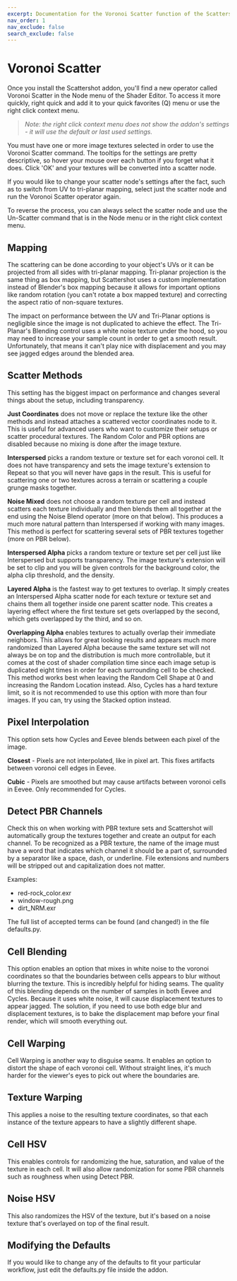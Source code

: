 ```yaml
---
excerpt: Documentation for the Voronoi Scatter function of the Scattershot add-on for Blender.
nav_order: 1
nav_exclude: false
search_exclude: false
---
```


# Voronoi Scatter

Once you install the Scattershot addon, you'll find a new operator called Voronoi Scatter in the Node menu of the Shader Editor. To access it more quickly, right quick and add it to your quick favorites (Q) menu or use the right click context menu.

> *Note: the right click context menu does not show the addon's settings - it will use the default or last used settings.*

You must have one or more image textures selected in order to use the Voronoi Scatter command. The tooltips for the settings are pretty descriptive, so hover your mouse over each button if you forget what it does. Click 'OK' and your textures will be converted into a scatter node.

If you would like to change your scatter node's settings after the fact, such as to switch from UV to tri-planar mapping, select just the scatter node and run the Voronoi Scatter operator again.

To reverse the process, you can always select the scatter node and use the Un-Scatter command that is in the Node menu or in the right click context menu.

## Mapping

The scattering can be done according to your object's UVs or it can be projected from all sides with tri-planar mapping. Tri-planar projection is the same thing as box mapping, but Scattershot uses a custom implementation instead of Blender's box mapping because it allows for important options like random rotation (you can't rotate a box mapped texture) and correcting the aspect ratio of non-square textures. 

The impact on performance between the UV and Tri-Planar options is negligible since the image is not duplicated to achieve the effect. The Tri-Planar's Blending control uses a white noise texture under the hood, so you may need to increase your sample count in order to get a smooth result. Unfortunately, that means it can't play nice with displacement and you may see jagged edges around the blended area. 

## Scatter Methods

This setting has the biggest impact on performance and changes several things about the setup, including transparency.

**Just Coordinates** does not move or replace the texture like the other methods and instead attaches a scattered vector coordinates node to it. This is useful for advanced users who want to customize their setups or scatter procedural textures. The Random Color and PBR options are disabled because no mixing is done after the image texture.

**Interspersed** picks a random texture or texture set for each voronoi cell. It does not have transparency and sets the image texture's extension to Repeat so that you will never have gaps in the result. This is useful for scattering one or two textures across a terrain or scattering a couple grunge masks together.

**Noise Mixed** does not choose a random texture per cell and instead scatters each texture individually and then blends them all together at the end using the Noise Blend operator (more on that below). This produces a much more natural pattern than Interspersed if working with many images. This method is perfect for scattering several sets of PBR textures together (more on PBR below).

**Interspersed Alpha** picks a random texture or texture set per cell just like Interspersed but supports transparency. The image texture's extension will be set to clip and you will be given controls for the background color, the alpha clip threshold, and the density.

**Layered Alpha** is the fastest way to get textures to overlap. It simply creates an Interspersed Alpha scatter node for each texture or texture set and chains them all together inside one parent scatter node. This creates a layering effect where the first texture set gets overlapped by the second, which gets overlapped by the third, and so on.

**Overlapping Alpha** enables textures to actually overlap their immediate neighbors. This allows for great looking results and appears much more randomized than Layered Alpha because the same texture set will not always be on top and the distribution is much more controllable, but it comes at the cost of shader compilation time since each image setup is duplicated eight times in order for each surrounding cell to be checked. This method works best when leaving the Random Cell Shape at 0 and increasing the Random Location instead. Also, Cycles has a hard texture limit, so it is not recommended to use this option with more than four images. If you can, try using the Stacked option instead.

## Pixel Interpolation

This option sets how Cycles and Eevee blends between each pixel of the image.

**Closest** - Pixels are not interpolated, like in pixel art. This fixes artifacts between voronoi cell edges in Eevee.

**Cubic** - Pixels are smoothed but may cause artifacts between voronoi cells in Eevee. Only recommended for Cycles.

## Detect PBR Channels

Check this on when working with PBR texture sets and Scattershot will automatically group the textures together and create an output for each channel. To be recognized as a PBR texture, the name of the image must have a word that indicates which channel it should be a part of, surrounded by a separator like a space, dash, or underline. File extensions and numbers will be stripped out and capitalization does not matter.

Examples:
- red-rock_color.exr
- window-rough.png
- dirt_NRM.exr

The full list of accepted terms can be found (and changed!) in the file defaults.py.

## Cell Blending

This option enables an option that mixes in white noise to the voronoi coordinates so that the boundaries between cells appears to blur without blurring the texture. This is incredibly helpful for hiding seams. The quality of this blending depends on the number of samples in both Eevee and Cycles. Because it uses white noise, it will cause displacement textures to appear jagged. The solution, if you need to use both edge blur and displacement textures, is to bake the displacement map before your final render, which will smooth everything out. 

## Cell Warping

Cell Warping is another way to disguise seams. It enables an option to distort the shape of each voronoi cell. Without straight lines, it's much harder for the viewer's eyes to pick out where the boundaries are.

## Texture Warping

This applies a noise to the resulting texture coordinates, so that each instance of the texture appears to have a slightly different shape.

## Cell HSV

This enables controls for randomizing the hue, saturation, and value of the texture in each cell. It will also allow randomization for some PBR channels such as roughness when using Detect PBR.

## Noise HSV

This also randomizes the HSV of the texture, but it's based on a noise texture that's overlayed on top of the final result.

## Modifying the Defaults

If you would like to change any of the defaults to fit your particular workflow, just edit the defaults.py file inside the addon.